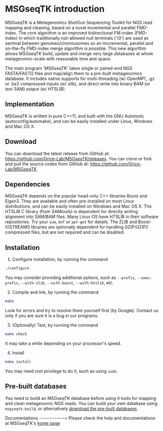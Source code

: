 MSGseqTK introduction
=====================
MSGseqTK is a Metagenomics ShotGun Sequencing Toolkit for NGS read mapping and cleaning,
based on a novel incremental and parallel FMD-index.
The core algorithm is an improved bidirectional FM-index (FMD-index) in which traditionally not-allowed
null terminals ('\0') are used as sentinal between genomes/chromosomes so an imcremental, parallel and on-the-fly
FMD-index merge algorithm is possible.
This new algorithm allows MSGseqTK build, update and merge very large databases at whole metagenomic-scale with reasonable time and space.

The main program 'MSGseqTK' takes single or paired-end NGS FASTA/FASTQ files and map/align them to a pre-built metagenomics database.
It includes native supports for multi-threading (w/ OpenMP), .gz or .bz2 compressed inputs (w/ zlib), and direct write into binary BAM (or text SAM) output (w/ HTSLIB).

Implementation
--------------
MSGseqTK is written in pure C++11, and built with the GNU Autotools (autoconfig/automake), and can be easily installed under Linux, Windows and Mac OS X.

Download
--------
You can download the latest release from GitHub at: https://github.com/Grice-Lab/MSGseqTK/releases.
You can clone or fork and pull the source codes from GitHub at: https://github.com/Grice-Lab/MSGseqTK.

Dependencies
------------
MSGseqTK depends on the popular head-only C++ libraries Boost and Eigen3. They are available and often pre-installed on most Linux distributions, and can be easily installed on Windows and Mac OS X.
The HTSLIB C library (from SAMtools) is dependent for directly writing alignment into SAM/BAM files. Many Linux OS have HTSLIB in their software repositories. Try your `yum`, `dnf` or `apt-get` for details.
The ZLIB and Boost-IOSTREAMS libraries are optionally dependent for handling GZIP/GZIP2 compressed files, but are not required and can be disabled.

Installation
------------
1. Configure installation, by running the command
```bash
./configure
```
You may consider providing additional options, such as `--prefix`, `--exec-prefix`,
`--with-zlib`, `--with-boost`, `--with-htslib`, etc.

2. Compile and link, by running the command
```bash
make
```
Look for errors and try to resolve them yourself first (by Google).
Contact us only if you are sure it is a bug in our programs.

3. (Optionally) Test, by running the command
```bash
make check
```
It may take a while depending on your processor's speed.

4. Install
```bash
make install
```
You may need root privilege to do it, such as using `sudo`.

Pre-built databases
-------------------
You need to build an MSGseqTK database before using it tools for mapping and clean metagenomic NGS reads.
You can build your own database using `msgseqtk-build`, or alternatively [download the pre-built databases](https://www.med.upenn.edu/gricelab/msgseqtk.html#databases "Pre-built databases").

Documentations
-------------=
Please check the help and documentations at MSGseqTK's [home page](https://www.med.upenn.edu/gricelab/msgseqtk.html "MSGseqTK home")

